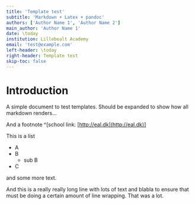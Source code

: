 ```yaml
---
title: 'Template test'
subtitle: 'Markdown + Latex + pandoc'
authors: ['Author Name 1', 'Author Name 2']
main_author: 'Author Name 1'
date: \today
institution: Lillebealt Academy
email: 'test@example.com'
left-header: \today
right-header: Template test
skip-toc: false
---
```


# Introduction

A simple document to test templates. Should be expanded to show how all markdown renders...

And a footnote ^[school link: [http://eal.dk](http://eal.dk)]

This is a list

* A
* B
    * sub B
* C

and some more text.

And this is a really really long line with lots of text and blabla to ensure that must be doing a certain amount of line wrapping. That was a lot.

